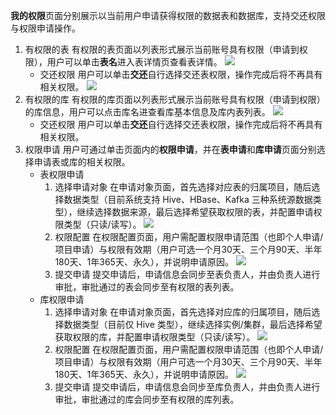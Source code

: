 **我的权限**页面分别展示以当前用户申请获得权限的数据表和数据库，支持交还权限与权限申请操作。
1. 有权限的表
有权限的表页面以列表形式展示当前账号具有权限（申请到权限），用户可以单击**表名**进入表详情页查看表详情。
![](https://qcloudimg.tencent-cloud.cn/raw/82e9ea0522a8185e292292efae45c3fa.png)
	- 交还权限
用户可以单击**交还**自行选择交还表权限，操作完成后将不再具有相关权限。
![](https://qcloudimg.tencent-cloud.cn/raw/07037bb8e43a9a95e2c54008693ca8e9.png)
2. 有权限的库
有权限的库页面以列表形式展示当前账号具有权限（申请到权限）的库信息，用户可以点击库名进查看库基本信息及库内表列表。
![](https://qcloudimg.tencent-cloud.cn/raw/dca12dbe7cddf5626ca949386e18b292.png)
	- 交还权限
用户可以单击**交还**自行选择交还表权限，操作完成后将不再具有相关权限。
3. 权限申请
用户可通过单击页面内的**权限申请**，并在**表申请**和**库申请**页面分别选择申请表或库的相关权限。
	- 表权限申请
		1. 选择申请对象
在申请对象页面，首先选择对应表的归属项目，随后选择数据类型（目前系统支持 Hive、HBase、Kafka 三种系统源数据类型），继续选择数据来源，最后选择希望获取权限的表，并配置申请权限类型（只读/读写）。
![](https://qcloudimg.tencent-cloud.cn/raw/c25c136efdb9891f1ccd0994c3a704e0.png)
		2. 权限配置
在权限配置页面，用户需配置权限申请范围（也即个人申请/项目申请）与权限有效期（用户可选一个月30天、三个月90天、半年180天、1年365天、永久），并说明申请原因。
![](https://qcloudimg.tencent-cloud.cn/raw/c46aba250b19a82078cc1e404bfcceff.png)
		3. 提交申请
提交申请后，申请信息会同步至表负责人，并由负责人进行审批，审批通过的表会同步至有权限的表列表。
	- 库权限申请
		1. 选择申请对象
在申请对象页面，首先选择对应库的归属项目，随后选择数据类型（目前仅 Hive 类型），继续选择实例/集群，最后选择希望获取权限的库，并配置申请权限类型（只读/读写）。
![](https://qcloudimg.tencent-cloud.cn/raw/c3955f80277d296551540fdb1c6cccdb.png)
		2. 权限配置
在权限配置页面，用户需配置权限申请范围（也即个人申请/项目申请）与权限有效期（用户可选一个月30天、三个月90天、半年180天、1年365天、永久），并说明申请原因。
![](https://qcloudimg.tencent-cloud.cn/raw/efc794e56e8cff99a5ba4ebbf782374f.png)
		3. 提交申请
提交申请后，申请信息会同步至库负责人，并由负责人进行审批，审批通过的库会同步至有权限的库列表。
